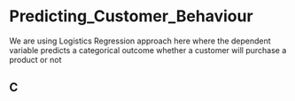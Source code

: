 # Predicting_Customer_Behaviour
We are using Logistics Regression approach here where the dependent variable predicts a categorical outcome whether a customer will purchase a product or not

## C
